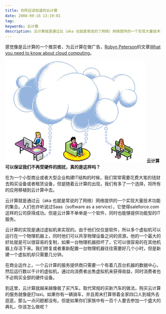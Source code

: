 ```yaml
---
title: 你所应该知道的云计算
date: 2008-09-16 13:19:01
tag: 
keywords: 云计算
description: 云计算就是通过云（aka 也就是常说的了网络）网络提供的一个实现大量技术功能的集合。
---
```



感觉像是云计算的一个推崇者，为云计算在做广告，[Robyn Peterson](http://www.pcmag.com/author_bio/0,1908,a=2550,00.asp)的文章[What you need to know about cloud computing](http://www.pcmag.com/article2/0,2817,2330238,00.asp)。

![](./20080916-cloud-compute/091608_0518_1.png)
**云计算可以保证我们不再受硬件的困扰，真的是这样吗？**

在为一个小型商业或者大型企业构建IT结构的时候，我们常常需要花费大笔的钱财去购买设备或者租赁设备，但是随着云计算的出现，我们有多了一个选择，将所有的应用移植到云计算中去。

云计算就是通过云（aka 也就是常说的了网络）网络提供的一个实现大量技术功能的集合。人们也许听说过Saas（software as a service），它使得saleforce.com这样的公司获得成功。但是云计算不单单是一个软件，同时也能够提供功能型的IT服务。

云计算的实现是通过虚拟机来实现的。由于他们仅仅是软件，所以多个虚拟机可以运行在一个物理机器上，同时他们可以共享物理设备之间的资源。他的一个最大的好处就是可以很容易的复制，如果一台物理机器损坏了，它可以很容易的在其他机器上存活下来。我们修复或者重新配置一台物理机器往往需要好几个小时，但是新建一个虚拟机却只需要几分钟。

在商业运作上，一个云计算的服务提供商只需要一个有着几百台机器的数据中心，然后运行数以千计的虚拟机，通过向消费者出售虚拟机来获得收益，同时消费者也不必购买全部的硬件设备。

到这里，云计算就越来越像极了买汽车。取代常规的买新汽车的做法，购买云计算的服务就像是打taxi。如果你有一辆骑车，并且周末打算带着全家四口人到城外去逛逛，那么一点问题都没有。但是如果你们家族中有一百个人要去参加一个盛大的典礼，你该怎么做呢？












